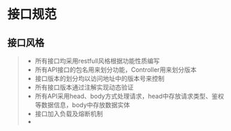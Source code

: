 # 接口规范

## 接口风格
> - 所有接口均采用restfull风格根据功能性质编写
> - 所有API接口的包名用来划分功能，Controller用来划分版本
> - 接口版本的划分均以访问地址中的版本号来控制
> - 所有接口版本通过注解实现动态验证
> - 所有API采用head、body方式处理请求，head中存放请求类型、鉴权等数据信息，body中存放数据实体
> - 接口加入负载及熔断机制
> - 